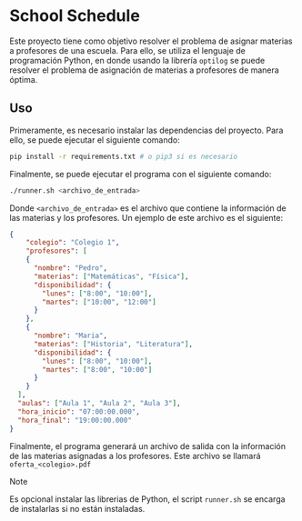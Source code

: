 # School Schedule

Este proyecto tiene como objetivo resolver el problema de asignar materias a profesores de una escuela. Para ello, se utiliza el lenguaje de programación Python, en donde usando la librería `optilog` se puede resolver el problema de asignación de materias a profesores de manera óptima.

## Uso

Primeramente, es necesario instalar las dependencias del proyecto. Para ello, se puede ejecutar el siguiente comando:

```bash
pip install -r requirements.txt # o pip3 si es necesario
```

Finalmente, se puede ejecutar el programa con el siguiente comando:

```bash
./runner.sh <archivo_de_entrada>
```

Donde `<archivo_de_entrada>` es el archivo que contiene la información de las materias y los profesores. Un ejemplo de este archivo es el siguiente:

<!-- TODO: Poner ejemplo -->
```json
{
    "colegio": "Colegio 1",
    "profesores": [
    {
      "nombre": "Pedro",
      "materias": ["Matemáticas", "Física"],
      "disponibilidad": {
        "lunes": ["8:00", "10:00"],
        "martes": ["10:00", "12:00"]
      }
    },
    {
      "nombre": "Maria",
      "materias": ["Historia", "Literatura"],
      "disponibilidad": {
        "lunes": ["8:00", "10:00"],
        "martes": ["8:00", "10:00"]
      }
    }
  ],
  "aulas": ["Aula 1", "Aula 2", "Aula 3"],
  "hora_inicio": "07:00:00.000",
  "hora_final": "19:00:00.000"
}
```
Finalmente, el programa generará un archivo de salida con la información de las materias asignadas a los profesores. Este archivo se llamará `oferta_<colegio>.pdf`

> [!NOTE]
> Es opcional instalar las librerias de Python, el script `runner.sh` se encarga de instalarlas si no están instaladas.